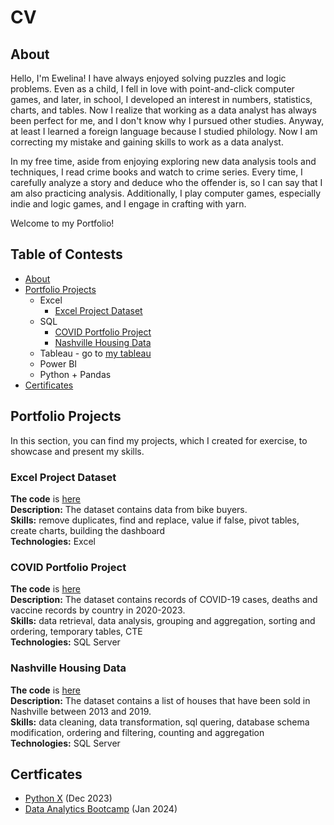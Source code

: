 # CV

## About
Hello, I'm Ewelina! I have always enjoyed solving puzzles and logic problems. Even as a child, I fell in love with point-and-click computer games, and later, in school, I developed an interest in numbers, statistics, charts, and tables. Now I realize that working as a data analyst has always been perfect for me, and I don't know why I pursued other studies. Anyway, at least I learned a foreign language because I studied philology. Now I am correcting my mistake and gaining skills to work as a data analyst.

In my free time, aside from enjoying exploring new data analysis tools and techniques, I read crime books and watch to crime series. Every time, I carefully analyze a story and deduce who the offender is, so I can say that I am also practicing analysis. Additionally, I play computer games, especially indie and logic games, and I engage in crafting with yarn.

Welcome to my Portfolio!

## Table of Contests
* [About](#about)
* [Portfolio Projects](#Portfolio-Projects)
  * Excel
    * [Excel Project Dataset](#Excel-Project-Dataset)
  * SQL
    * [COVID Portfolio Project](#COVID-Portfolio-Project)
    * [Nashville Housing Data](#Nashville-Housing-Data)
  * Tableau - go to [my tableau](https://public.tableau.com/app/profile/ewelina.zarnowska/vizzes)
  * Power BI
  * Python + Pandas
* [Certificates](#Certificates)  

## Portfolio Projects
In this section, you can find my projects, which I created for exercise, to showcase and present my skills.
### Excel Project Dataset
**The code** is [here](https://github.com/EwelinaZarnowska/PortfolioProjects/blob/main/COVID%20Portfolio%20Project.sql) <br/>
**Description:** The dataset contains data from bike buyers. <br/>
**Skills:** remove duplicates, find and replace, value if false, pivot tables, create charts, building the dashboard <br/>
**Technologies:** Excel <br/>

### COVID Portfolio Project
**The code** is [here](https://github.com/EwelinaZarnowska/PortfolioProjects/blob/main/COVID%20Portfolio%20Project.sql) <br/>
**Description:** The dataset contains records of COVID-19 cases, deaths and vaccine records by country in 2020-2023. <br/>
**Skills:** data retrieval, data analysis, grouping and aggregation, sorting and ordering, temporary tables, CTE <br/>
**Technologies:** SQL Server <br/>

### Nashville Housing Data
**The code** is [here](https://github.com/EwelinaZarnowska/PortfolioProjects/blob/main/Nashville%20Housing%20Data%20for%20Data%20Cleaning.sql) <br/>
**Description:** The dataset contains a list of houses that have been sold in Nashville between 2013 and 2019. <br/>
**Skills:** data cleaning, data transformation, sql quering, database schema modification, ordering and filtering, counting and aggregation <br/>
**Technologies:** SQL Server

## Certficates
* [Python X](https://github.com/EwelinaZarnowska/Certificates/blob/main/CodingX%20-%20Python%20X.jpg) (Dec 2023)
* [Data Analytics Bootcamp](https://github.com/EwelinaZarnowska/Certificates/blob/main/Data%20Analytics%20Bootcamp%20Certification%20of%20Completion.png) (Jan 2024)
